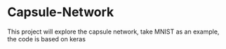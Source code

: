 # Capsule-Network
This project will explore the capsule network, take MNIST as an example, the code is based on keras
